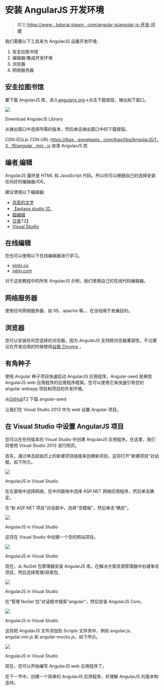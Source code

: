 # 安装 AngularJS 开发环境

> 原文:[https://www . tutorial stearn . com/angular js/angular js-开发-环境](https://www.tutorialsteacher.com/angularjs/angularjs-development-environment)

我们需要以下工具来为 AngularJS 设置开发环境:

1.  安圭拉图书馆
2.  编辑器/集成开发环境
3.  浏览器
4.  网络服务器

## 安圭拉图书馆

要下载 AngularJS 库，进入[angularjs.org](https://angularjs.org)->点击下载按钮，弹出如下窗口。

[![](img/4669b0eec6d569e1ef232e875ae19408.png)](../../Content/images/ng/setup-env-1.png)

Download AngularJS Library



从弹出窗口中选择所需的版本，然后单击弹出窗口中的下载按钮。

CDN:可以从 CDN URL-[https://Ajax . googleapis . com/Ajax/libs/AngularJS/1 . 3 . 16/angular . min . js](https://ajax.googleapis.com/ajax/libs/angularjs/1.3.16/angular.min.js) 收录 AngularJS 库

## 编者ˌ编辑

AngularJS 最终是 HTML 和 JavaScript 代码。所以你可以根据自己的选择安装任何好的编辑器/IDE。

建议使用以下编辑器:

*   [崇高的文字](https://www.sublimetext.com/)
*   [【aptana studio 3】](http://www.aptana.com)
*   [超编辑](http://www.ultraedit.com)
*   [日食](https://eclipse.org)T2】
*   [Visual Studio](https://www.visualstudio.com)

## 在线编辑

您也可以使用以下在线编辑器进行学习。

*   [plnkr.co](http://plnkr.co)
*   [jsbin.com](http://jsbin.com)

对于这些教程中的所有 AngularJS 示例，我们使用自己的在线代码编辑器。

## 网络服务器

使用任何网络服务器，如 IIS、apache 等。，在当地用于发展目的。

## 浏览器

您可以安装任何您选择的浏览器，因为 AngularJS 支持跨浏览器兼容性。不过建议在开发应用的时候使用[谷歌 Chrome](https://www.google.com/chrome/) 。

## 有角种子

使用 Angular 种子项目快速启动 AngularJS 应用程序。Angular-seed 是典型 AngularJS web 应用程序的应用程序框架。您可以使用它来快速引导您的 angular webapp 项目和项目的开发环境。

从[GitHub](https://github.com/angular/angular-seed)T2 下载 angular-seed

让我们在 Visual Studio 2013 中为 web 设置 Angular 项目。

## 在 Visual Studio 中设置 AngularJS 项目

您可以在任何版本的 Visual Studio 中创建 AngularJS 应用程序。在这里，我们将使用 Visual Studio 2013 进行网页。

首先，通过单击起始页上的新建项目链接来创建新项目。这将打开“新建项目”对话框，如下所示。

[![](img/be86c063c02ff8d95e48753ec6d707c1.png)](../../Content/images/ng/setup-env-2.png)

AngularJS in Visual Studio



在左窗格中选择网络，在中间窗格中选择 ASP.NET 网络应用程序，然后单击确定。

在“新 ASP.NET 项目”对话框中，选择“空模板”，然后单击“确定”。

[![](img/92e02345bfe903ee198f1e2b97f533d4.png)](../../Content/images/ng/setup-env-3.png)

AngularJS in Visual Studio



这将在 Visual Studio 中创建一个空的网站项目。

[![](img/88c8f390424cbf4e8b9a7ab29243c63a.png)](../../Content/images/ng/setup-env-4.png)

AngularJS in Visual Studio



现在，从 NuGet 包管理器安装 AngularJS 库。在解决方案资源管理器中右键单击项目，然后选择管理/获取包..

[![](img/90548cf0ffc09fc0d9db7555ecf8b457.png)](../../Content/images/ng/setup-env-5.png)

AngularJS in Visual Studio



在“管理 NuGet 包”对话框中搜索“angular”，然后安装 AngularJS Core。

[![](img/81e2791c4aaf681dca76e9f6b4abd67f.png)](../../Content/images/ng/setup-env-6.png)

AngularJS in Visual Studio



这将把 AngularJS 文件添加到 Scripts 文件夹中，例如 angular.js、angular.min.js 和 angular-mocks.js，如下所示。

[![](img/b2cec9e81008d40ad8991ad5b8427085.png)](../../Content/images/ng/setup-env-7.png)

AngularJS in Visual Studio



现在，您可以开始编写 AngularJS web 应用程序了。

在下一节中，创建一个简单的 AngularJS 应用程序，并理解 AngularJS 的基本构造块。